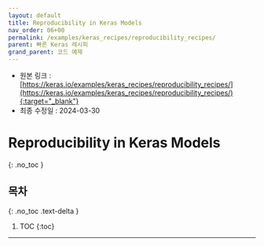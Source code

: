 ```yaml
---
layout: default
title: Reproducibility in Keras Models
nav_order: 06+00
permalink: /examples/keras_recipes/reproducibility_recipes/
parent: 빠른 Keras 레시피
grand_parent: 코드 예제
---
```


* 원본 링크 : [https://keras.io/examples/keras_recipes/reproducibility_recipes/](https://keras.io/examples/keras_recipes/reproducibility_recipes/){:target="_blank"}
* 최종 수정일 : 2024-03-30

# Reproducibility in Keras Models
{: .no_toc }

## 목차
{: .no_toc .text-delta }

1. TOC
{:toc}

---

